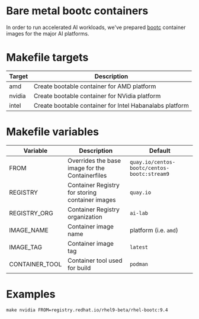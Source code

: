 Bare metal bootc containers
===

In order to run accelerated AI workloads, we've prepared [bootc](https://github.com/containers/bootc) container images for the major AI platforms.

# Makefile targets

| Target      | Description                                             |
|-------------|---------------------------------------------------------|
| amd         | Create bootable container for AMD platform              |
| nvidia      | Create bootable container for NVidia platform           |
| intel       | Create bootable container for Intel Habanalabs platform |

# Makefile variables

| Variable       | Description                                     | Default                                     |
|----------------|-------------------------------------------------|---------------------------------------------|
| FROM           | Overrides the base image for the Containerfiles | `quay.io/centos-bootc/centos-bootc:stream9` |
| REGISTRY       | Container Registry for storing container images | `quay.io`                                   |
| REGISTRY_ORG   | Container Registry organization 	      	       | `ai-lab`                                    |
| IMAGE_NAME     | Container image name                            | platform (i.e. `amd`)                       |
| IMAGE_TAG      | Container image tag                             | `latest`                                    |
| CONTAINER_TOOL | Container tool used for build                   | `podman`                                    |

# Examples

```
make nvidia FROM=registry.redhat.io/rhel9-beta/rhel-bootc:9.4
```
